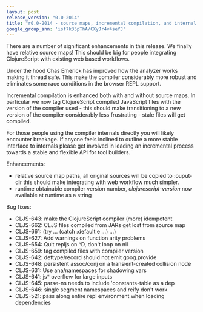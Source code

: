 ```yaml
---
layout: post
release_version: "0.0-2014"
title: "r0.0-2014 - source maps, incremental compilation, and internal changes"
google_group_ann: 'isf7k35pThA/CXyJr4v4seYJ'
---
```


There are a number of significant enhancements in this
release. We finally have relative source maps! This should be big
for people integrating ClojureScript with existing web
based workflows.

Under the hood Chas Emerick has improved how the analyzer works making
it thread safe. This make the compiler considerably more robust and
eliminates some race conditions in the browser REPL support.

Incremental compilation is enhanced both with and without source
maps. In particular we now tag ClojureScript compiled JavaScript files
with the version of the compiler used - this should make transitioning
to a new version of the compiler considerably less frustrating - stale
files will get compiled.

For those people using the compiler internals directly you will likely
encounter breakage. If anyone feels inclined to outline a more stable
interface to internals please get involved in leading an incremental
process towards a stable and flexible API for tool builders.

Enhancements:

* relative source map paths, all original sources will be copied to
  :ouput-dir this should make integrating with web workflow much simpler.
* runtime obtainable compiler version number, *clojurescript-version* now
  available at runtime as a string

Bug fixes:

* CLJS-643: make the ClojureScript compiler (more) idempotent
* CLJS-662: CLJS files compiled from JARs get lost from source map
* CLJS-661: (try ... (catch :default e ...) ...)
* CLJS-627: Add warnings on function arity problems
* CLJS-654: Quit repljs on ^D, don't loop on nil
* CLJS-659: tag compiled files with compiler version
* CLJS-642: deftype/record should not emit goog.provide
* CLJS-648: persistent assoc/conj on a transient-created collision node
* CLJS-631: Use ana/namespaces for shadowing vars
* CLJS-641: js* overflow for large inputs
* CLJS-645: parse-ns needs to include 'constants-table as a dep
* CLJS-646: single segment namespaces and reify don't work
* CLJS-521: pass along entire repl environment when loading dependencies
